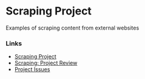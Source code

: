 # Scraping Project

Examples of scraping content from external websites

### Links

- [Scraping Project](https://waynelambert.dev/scraping/scraping-options/)
- [Scraping: Project Review](https://waynelambert.dev/portfolio/reviews/scraping/)
- [Project Issues](https://github.com/WayneLambert/portfolio/issues?q=is%3Aissue+label%3A%22app%3A+scraping%22+)
